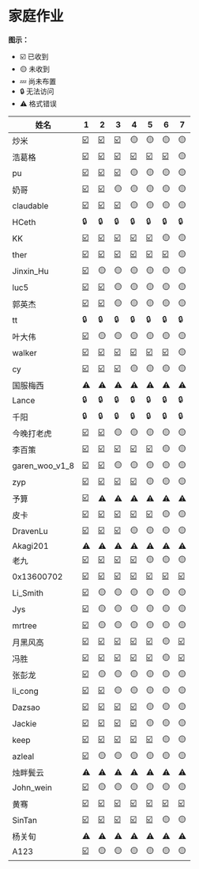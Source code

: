 # 家庭作业
**图示：**
- ☑️ 已收到
- 🟡 未收到
- 💤 尚未布置
- 🔒 无法访问
- ⚠️ 格式错误


| 姓名 | 1 | 2 | 3 | 4 | 5 | 6 | 7 |
| --- | --- | --- | --- | --- | --- | --- | --- |
| 炒米 | [☑️](https://github.com/FZelin/zkshanghai-workshop/blob/main/lecture1-homework.md) | [☑️](https://github.com/FZelin/zkshanghai-workshop/blob/main/lecture2-homework.md) | [☑️](https://github.com/FZelin/zkshanghai-workshop/blob/main/lecture3-homework.md) | 🟡 | 🟡 | 🟡 | 🟡 |
| 浩葛格 | [☑️](https://github.com/ZKPeddie/zkshanghai-workshop/blob/main/lecture1-homework.md) | [☑️](https://github.com/ZKPeddie/zkshanghai-workshop/blob/main/lecture2-homework.md) | [☑️](https://github.com/ZKPeddie/zkshanghai-workshop/blob/main/lecture3-homework.md) | [☑️](https://github.com/ZKPeddie/zkshanghai-workshop/blob/main/lecture4-homework.md) | [☑️](https://github.com/ZKPeddie/zkshanghai-workshop/blob/main/lecture5-homework.md) | [☑️](https://github.com/ZKPeddie/zkshanghai-workshop/blob/main/lecture6-homework.md) | 🟡 |
| pu | [☑️](https://github.com/shipunyc/zkshanghai-workshop/blob/main/lecture1-homework.md) | [☑️](https://github.com/shipunyc/zkshanghai-workshop/blob/main/lecture2-homework.md) | [☑️](https://github.com/shipunyc/zkshanghai-workshop/blob/main/lecture3-homework.md) | 🟡 | 🟡 | 🟡 | 🟡 |
| 奶哥 | [☑️](https://github.com/sennmac/zkshanghai-workshop/blob/main/lecture1-homework.md) | [☑️](https://github.com/sennmac/zkshanghai-workshop/blob/main/lecture2-homework.md) | 🟡 | 🟡 | 🟡 | 🟡 | 🟡 |
| claudable | [☑️](https://github.com/ClaudeZsb/zkshanghai-workshop/blob/main/lecture1-homework.md) | [☑️](https://github.com/ClaudeZsb/zkshanghai-workshop/blob/main/lecture2-homework.md) | [☑️](https://github.com/ClaudeZsb/zkshanghai-workshop/blob/main/lecture3-homework.md) | 🟡 | 🟡 | 🟡 | 🟡 |
| HCeth | 🔒 | 🔒 | 🔒 | 🔒 | 🔒 | 🔒 | 🔒 |
| KK | [☑️](https://github.com/0xKKv7/zkshanghai-workshop/blob/main/lecture1-homework.md) | [☑️](https://github.com/0xKKv7/zkshanghai-workshop/blob/main/lecture2-homework.md) | [☑️](https://github.com/0xKKv7/zkshanghai-workshop/blob/main/lecture3-homework.md) | [☑️](https://github.com/0xKKv7/zkshanghai-workshop/blob/main/lecture4-homework.md) | [☑️](https://github.com/0xKKv7/zkshanghai-workshop/blob/main/lecture5-homework.md) | 🟡 | 🟡 |
| ther | [☑️](https://github.com/ther0908/zkshanghai-workshop/blob/main/lecture1-homework.md) | [☑️](https://github.com/ther0908/zkshanghai-workshop/blob/main/lecture2-homework.md) | [☑️](https://github.com/ther0908/zkshanghai-workshop/blob/main/lecture3-homework.md) | [☑️](https://github.com/ther0908/zkshanghai-workshop/blob/main/lecture4-homework.md) | [☑️](https://github.com/ther0908/zkshanghai-workshop/blob/main/lecture5-homework.md) | [☑️](https://github.com/ther0908/zkshanghai-workshop/blob/main/lecture6-homework.md) | 🟡 |
| Jinxin_Hu | [☑️](https://github.com/hujinxinchengdu/zkshanghai-workshop/blob/main/lecture1-homework.md) | 🟡 | 🟡 | 🟡 | 🟡 | 🟡 | 🟡 |
| luc5 | [☑️](https://github.com/Lucshine/zkshanghai-workshop/blob/main/lecture1-homework.md) | [☑️](https://github.com/Lucshine/zkshanghai-workshop/blob/main/lecture2-homework.md) | 🟡 | 🟡 | 🟡 | 🟡 | 🟡 |
| 郭英杰 | [☑️](https://github.com/GalaIO/zkshanghai-workshop/blob/main/lecture1-homework.md) | [☑️](https://github.com/GalaIO/zkshanghai-workshop/blob/main/lecture2-homework.md) | 🟡 | 🟡 | 🟡 | 🟡 | 🟡 |
| tt | 🔒 | 🔒 | 🔒 | 🔒 | 🔒 | 🔒 | 🔒 |
| 叶大伟 | [☑️](https://github.com/nifengttz/zkshanghai-workshop/blob/main/lecture1-homework.md) | 🟡 | 🟡 | 🟡 | 🟡 | 🟡 | 🟡 |
| walker | [☑️](https://github.com/Pupil1999/zkshanghai-workshop/blob/main/lecture1-homework.md) | [☑️](https://github.com/Pupil1999/zkshanghai-workshop/blob/main/lecture2-homework.md) | [☑️](https://github.com/Pupil1999/zkshanghai-workshop/blob/main/lecture3-homework.md) | [☑️](https://github.com/Pupil1999/zkshanghai-workshop/blob/main/lecture4-homework.md) | [☑️](https://github.com/Pupil1999/zkshanghai-workshop/blob/main/lecture5-homework.md) | [☑️](https://github.com/Pupil1999/zkshanghai-workshop/blob/main/lecture6-homework.md) | 🟡 |
| cy | [☑️](https://github.com/chrisyy2003/zkshanghai-workshop/blob/main/lecture1-homework.md) | [☑️](https://github.com/chrisyy2003/zkshanghai-workshop/blob/main/lecture2-homework.md) | [☑️](https://github.com/chrisyy2003/zkshanghai-workshop/blob/main/lecture3-homework.md) | 🟡 | 🟡 | 🟡 | 🟡 |
| 国服梅西 | ⚠️ | ⚠️ | ⚠️ | ⚠️ | ⚠️ | ⚠️ | ⚠️ |
| Lance | 🔒 | 🔒 | 🔒 | 🔒 | 🔒 | 🔒 | 🔒 |
| 千阳 | 🔒 | 🔒 | 🔒 | 🔒 | 🔒 | 🔒 | 🔒 |
| 今晚打老虎 | [☑️](https://github.com/OxfordStreet/zkshanghai-workshop/blob/main/lecture1-homework.md) | [☑️](https://github.com/OxfordStreet/zkshanghai-workshop/blob/main/lecture2-homework.md) | 🟡 | 🟡 | 🟡 | 🟡 | 🟡 |
| 李百策 | [☑️](https://github.com/libaice/zkshanghai-workshop/blob/main/lecture1-homework.md) | [☑️](https://github.com/libaice/zkshanghai-workshop/blob/main/lecture2-homework.md) | [☑️](https://github.com/libaice/zkshanghai-workshop/blob/main/lecture3-homework.md) | [☑️](https://github.com/libaice/zkshanghai-workshop/blob/main/lecture4-homework.md) | [☑️](https://github.com/libaice/zkshanghai-workshop/blob/main/lecture5-homework.md) | 🟡 | 🟡 |
| garen_woo_v1_8 | [☑️](https://github.com/GarenWoo/zkshanghai-workshop/blob/main/lecture1-homework.md) | [☑️](https://github.com/GarenWoo/zkshanghai-workshop/blob/main/lecture2-homework.md) | 🟡 | 🟡 | 🟡 | 🟡 | 🟡 |
| zyp | [☑️](https://github.com/breeze2501/zkshanghai-workshop/blob/main/lecture1-homework.md) | [☑️](https://github.com/breeze2501/zkshanghai-workshop/blob/main/lecture2-homework.md) | [☑️](https://github.com/breeze2501/zkshanghai-workshop/blob/main/lecture3-homework.md) | [☑️](https://github.com/breeze2501/zkshanghai-workshop/blob/main/lecture4-homework.md) | 🟡 | 🟡 | 🟡 |
| 予算 | [☑️](https://github.com/YUsuan1213/zkshanghai-workshop/blob/main/lecture1-homework.md) | ⚠️ | ⚠️ | ⚠️ | ⚠️ | ⚠️ | ⚠️ |
| 皮卡 | [☑️](https://github.com/wenjin1997/zkshanghai-workshop/blob/main/lecture1-homework.md) | [☑️](https://github.com/wenjin1997/zkshanghai-workshop/blob/main/lecture2-homework.md) | [☑️](https://github.com/wenjin1997/zkshanghai-workshop/blob/main/lecture3-homework.md) | [☑️](https://github.com/wenjin1997/zkshanghai-workshop/blob/main/lecture4-homework.md) | [☑️](https://github.com/wenjin1997/zkshanghai-workshop/blob/main/lecture5-homework.md) | 🟡 | 🟡 |
| DravenLu | [☑️](https://github.com/Dispa1r/zkshanghai-workshop/blob/main/lecture1-homework.md) | [☑️](https://github.com/Dispa1r/zkshanghai-workshop/blob/main/lecture2-homework.md) | [☑️](https://github.com/Dispa1r/zkshanghai-workshop/blob/main/lecture3-homework.md) | 🟡 | 🟡 | 🟡 | 🟡 |
| Akagi201 | ⚠️ | ⚠️ | ⚠️ | ⚠️ | ⚠️ | ⚠️ | ⚠️ |
| 老九 | [☑️](https://github.com/lane2/zkshanghai-workshop/blob/main/lecture1-homework.md) | [☑️](https://github.com/lane2/zkshanghai-workshop/blob/main/lecture2-homework.md) | [☑️](https://github.com/lane2/zkshanghai-workshop/blob/main/lecture3-homework.md) | [☑️](https://github.com/lane2/zkshanghai-workshop/blob/main/lecture4-homework.md) | 🟡 | 🟡 | 🟡 |
| 0x13600702 | [☑️](https://github.com/txgyy/zkshanghai-workshop/blob/main/lecture1-homework.md) | [☑️](https://github.com/txgyy/zkshanghai-workshop/blob/main/lecture2-homework.md) | [☑️](https://github.com/txgyy/zkshanghai-workshop/blob/main/lecture3-homework.md) | [☑️](https://github.com/txgyy/zkshanghai-workshop/blob/main/lecture4-homework.md) | [☑️](https://github.com/txgyy/zkshanghai-workshop/blob/main/lecture5-homework.md) | [☑️](https://github.com/txgyy/zkshanghai-workshop/blob/main/lecture6-homework.md) | [☑️](https://github.com/txgyy/zkshanghai-workshop/blob/main/lecture7-homework.md) |
| Li_Smith | [☑️](https://github.com/baidang201/zkcourse-homework/blob/main/lecture1-homework.md) | 🟡 | 🟡 | 🟡 | 🟡 | 🟡 | 🟡 |
| Jys | [☑️](https://github.com/YashuoKim/zkshanghai-workshop/blob/main/lecture1-homework.md) | 🟡 | 🟡 | 🟡 | 🟡 | 🟡 | 🟡 |
| mrtree | [☑️](https://github.com/mrttree/zkcourse-homework/blob/main/lecture1-homework.md) | 🟡 | 🟡 | 🟡 | 🟡 | 🟡 | 🟡 |
| 月黑风高 | [☑️](https://github.com/NightOnDark/zkshanghai-workshop/blob/main/lecture1-homework.md) | [☑️](https://github.com/NightOnDark/zkshanghai-workshop/blob/main/lecture2-homework.md) | [☑️](https://github.com/NightOnDark/zkshanghai-workshop/blob/main/lecture3-homework.md) | [☑️](https://github.com/NightOnDark/zkshanghai-workshop/blob/main/lecture4-homework.md) | [☑️](https://github.com/NightOnDark/zkshanghai-workshop/blob/main/lecture5-homework.md) | 🟡 | [☑️](https://github.com/NightOnDark/zkshanghai-workshop/blob/main/lecture7-homework.md) |
| 冯胜 | [☑️](https://github.com/fsheng81/zkcourse-homework-fsheng/blob/main/lecture1-homework.md) | [☑️](https://github.com/fsheng81/zkcourse-homework-fsheng/blob/main/lecture2-homework.md) | [☑️](https://github.com/fsheng81/zkcourse-homework-fsheng/blob/main/lecture3-homework.md) | [☑️](https://github.com/fsheng81/zkcourse-homework-fsheng/blob/main/lecture4-homework.md) | [☑️](https://github.com/fsheng81/zkcourse-homework-fsheng/blob/main/lecture5-homework.md) | 🟡 | [☑️](https://github.com/fsheng81/zkcourse-homework-fsheng/blob/main/lecture7-homework.md) |
| 张彭龙 | [☑️](https://github.com/zhangdaozhu/zkcourse-homework/blob/main/lecture1-homework.md) | 🟡 | 🟡 | 🟡 | 🟡 | 🟡 | 🟡 |
| li_cong | [☑️](https://github.com/congli35/zkcourse-homework/blob/main/lecture1-homework.md) | [☑️](https://github.com/congli35/zkcourse-homework/blob/main/lecture2-homework.md) | 🟡 | 🟡 | 🟡 | 🟡 | 🟡 |
| Dazsao | [☑️](https://github.com/DessertHeart/zkshanghai-workshop/blob/main/lecture1-homework.md) | [☑️](https://github.com/DessertHeart/zkshanghai-workshop/blob/main/lecture2-homework.md) | [☑️](https://github.com/DessertHeart/zkshanghai-workshop/blob/main/lecture3-homework.md) | [☑️](https://github.com/DessertHeart/zkshanghai-workshop/blob/main/lecture4-homework.md) | 🟡 | 🟡 | 🟡 |
| Jackie | [☑️](https://github.com/Jackietan99/zkcourse-homework/blob/main/lecture1-homework.md) | [☑️](https://github.com/Jackietan99/zkcourse-homework/blob/main/lecture2-homework.md) | [☑️](https://github.com/Jackietan99/zkcourse-homework/blob/main/lecture3-homework.md) | [☑️](https://github.com/Jackietan99/zkcourse-homework/blob/main/lecture4-homework.md) | 🟡 | 🟡 | 🟡 |
| keep | [☑️](https://github.com/readygo67/zkshanghai-workshop/blob/main/lecture1-homework.md) | [☑️](https://github.com/readygo67/zkshanghai-workshop/blob/main/lecture2-homework.md) | [☑️](https://github.com/readygo67/zkshanghai-workshop/blob/main/lecture3-homework.md) | [☑️](https://github.com/readygo67/zkshanghai-workshop/blob/main/lecture4-homework.md) | [☑️](https://github.com/readygo67/zkshanghai-workshop/blob/main/lecture5-homework.md) | 🟡 | 🟡 |
| azleal | [☑️](https://github.com/Azleal/zkshanghai-workshop/blob/main/lecture1-homework.md) | 🟡 | 🟡 | 🟡 | 🟡 | 🟡 | 🟡 |
| 烛畔鬓云 | ⚠️ | ⚠️ | ⚠️ | ⚠️ | ⚠️ | ⚠️ | ⚠️ |
| John_wein | [☑️](https://github.com/zliu265/zkshanghai-workshop/blob/main/lecture1-homework.md) | 🟡 | 🟡 | 🟡 | 🟡 | 🟡 | 🟡 |
| 黄骞 | [☑️](https://github.com/huangqian1985/zkshanghai-workshop/blob/main/lecture1-homework.md) | [☑️](https://github.com/huangqian1985/zkshanghai-workshop/blob/main/lecture2-homework.md) | [☑️](https://github.com/huangqian1985/zkshanghai-workshop/blob/main/lecture3-homework.md) | [☑️](https://github.com/huangqian1985/zkshanghai-workshop/blob/main/lecture4-homework.md) | [☑️](https://github.com/huangqian1985/zkshanghai-workshop/blob/main/lecture5-homework.md) | [☑️](https://github.com/huangqian1985/zkshanghai-workshop/blob/main/lecture6-homework.md) | [☑️](https://github.com/huangqian1985/zkshanghai-workshop/blob/main/lecture7-homework.md) |
| SinTan | [☑️](https://github.com/sintan1071/zkshanghai-workshop/blob/main/lecture1-homework.md) | [☑️](https://github.com/sintan1071/zkshanghai-workshop/blob/main/lecture2-homework.md) | [☑️](https://github.com/sintan1071/zkshanghai-workshop/blob/main/lecture3-homework.md) | [☑️](https://github.com/sintan1071/zkshanghai-workshop/blob/main/lecture4-homework.md) | [☑️](https://github.com/sintan1071/zkshanghai-workshop/blob/main/lecture5-homework.md) | 🟡 | 🟡 |
| 杨关旬 | ⚠️ | ⚠️ | ⚠️ | ⚠️ | ⚠️ | ⚠️ | ⚠️ |
| A123 | [☑️](https://github.com/dcbd2e4038/zkshanghai-workshop/blob/main/lecture1-homework.md) | 🟡 | 🟡 | 🟡 | 🟡 | 🟡 | 🟡 |
